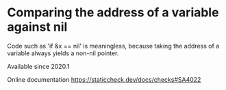 # Comparing the address of a variable against nil

Code such as 'if &x == nil' is meaningless, because taking the address of a variable always yields a non-nil pointer.

Available since
    2020.1

Online documentation
    https://staticcheck.dev/docs/checks#SA4022
